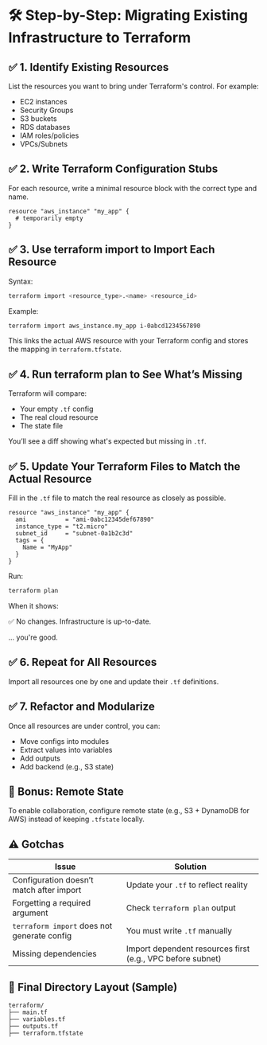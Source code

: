 
# 🛠️ Step-by-Step: Migrating Existing Infrastructure to Terraform

## ✅ 1. Identify Existing Resources
List the resources you want to bring under Terraform's control. For example:

- EC2 instances
- Security Groups
- S3 buckets
- RDS databases
- IAM roles/policies
- VPCs/Subnets

## ✅ 2. Write Terraform Configuration Stubs
For each resource, write a minimal resource block with the correct type and name.

```hcl
resource "aws_instance" "my_app" {
  # temporarily empty
}
```

## ✅ 3. Use terraform import to Import Each Resource
Syntax:

```bash
terraform import <resource_type>.<name> <resource_id>
```

Example:

```bash
terraform import aws_instance.my_app i-0abcd1234567890
```

This links the actual AWS resource with your Terraform config and stores the mapping in `terraform.tfstate`.

## ✅ 4. Run terraform plan to See What’s Missing
Terraform will compare:

- Your empty `.tf` config
- The real cloud resource
- The state file

You’ll see a diff showing what's expected but missing in `.tf`.

## ✅ 5. Update Your Terraform Files to Match the Actual Resource
Fill in the `.tf` file to match the real resource as closely as possible.

```hcl
resource "aws_instance" "my_app" {
  ami           = "ami-0abc12345def67890"
  instance_type = "t2.micro"
  subnet_id     = "subnet-0a1b2c3d"
  tags = {
    Name = "MyApp"
  }
}
```

Run:

```bash
terraform plan
```

When it shows:

✅ No changes. Infrastructure is up-to-date.

... you're good.

## ✅ 6. Repeat for All Resources
Import all resources one by one and update their `.tf` definitions.

## ✅ 7. Refactor and Modularize
Once all resources are under control, you can:

- Move configs into modules
- Extract values into variables
- Add outputs
- Add backend (e.g., S3 state)

## 🔐 Bonus: Remote State
To enable collaboration, configure remote state (e.g., S3 + DynamoDB for AWS) instead of keeping `.tfstate` locally.

## ⚠️ Gotchas

| Issue                              | Solution                             |
|------------------------------------|--------------------------------------|
| Configuration doesn’t match after import | Update your `.tf` to reflect reality |
| Forgetting a required argument     | Check `terraform plan` output        |
| `terraform import` does not generate config | You must write `.tf` manually        |
| Missing dependencies               | Import dependent resources first (e.g., VPC before subnet) |

## 📌 Final Directory Layout (Sample)

```text
terraform/
├── main.tf
├── variables.tf
├── outputs.tf
├── terraform.tfstate
```
